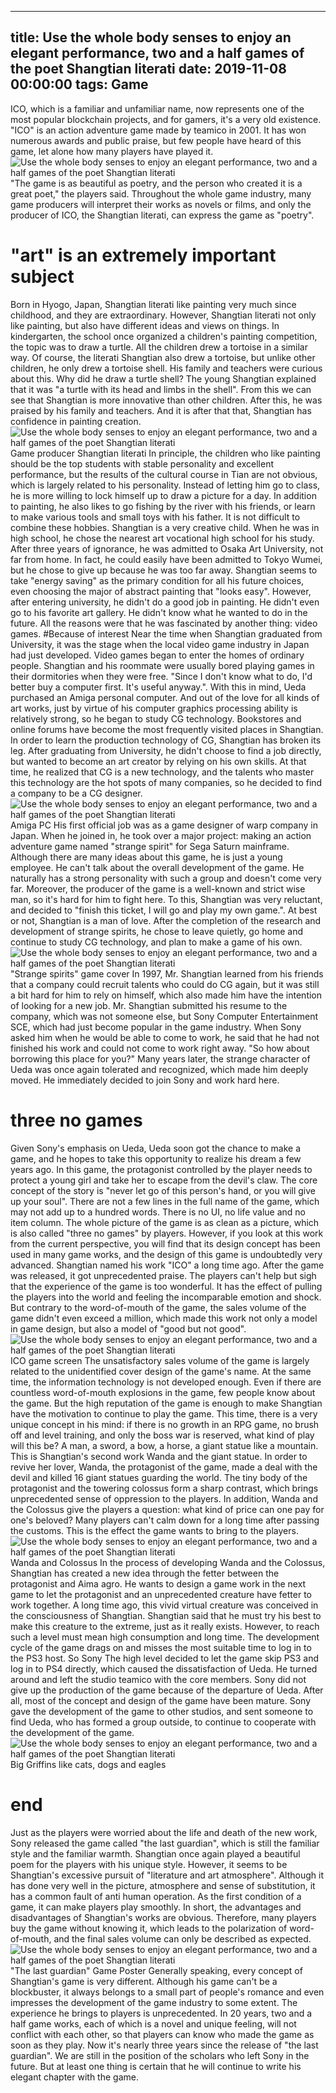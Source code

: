 
---
title: Use the whole body senses to enjoy an elegant performance, two and a half games of the poet Shangtian literati
date: 2019-11-08 00:00:00
tags:  Game
---
ICO, which is a familiar and unfamiliar name, now represents one of the most popular blockchain projects, and for gamers, it's a very old existence. "ICO" is an action adventure game made by teamico in 2001. It has won numerous awards and public praise, but few people have heard of this game, let alone how many players have played it.
![Use the whole body senses to enjoy an elegant performance, two and a half games of the poet Shangtian literati](c6f6048bcf474b778d4fbbac908e7a5b.jpg)
"The game is as beautiful as poetry, and the person who created it is a great poet," the players said. Throughout the whole game industry, many game producers will interpret their works as novels or films, and only the producer of ICO, the Shangtian literati, can express the game as "poetry".
#  "art" is an extremely important subject
Born in Hyogo, Japan, Shangtian literati like painting very much since childhood, and they are extraordinary. However, Shangtian literati not only like painting, but also have different ideas and views on things. In kindergarten, the school once organized a children's painting competition, the topic was to draw a turtle. All the children drew a tortoise in a similar way. Of course, the literati Shangtian also drew a tortoise, but unlike other children, he only drew a tortoise shell. His family and teachers were curious about this. Why did he draw a turtle shell? The young Shangtian explained that it was "a turtle with its head and limbs in the shell". From this we can see that Shangtian is more innovative than other children. After this, he was praised by his family and teachers. And it is after that that, Shangtian has confidence in painting creation.
![Use the whole body senses to enjoy an elegant performance, two and a half games of the poet Shangtian literati](b8ab63c17dfe4ffb9e725fd484d524a3.jpg)
Game producer Shangtian literati
In principle, the children who like painting should be the top students with stable personality and excellent performance, but the results of the cultural course in Tian are not obvious, which is largely related to his personality. Instead of letting him go to class, he is more willing to lock himself up to draw a picture for a day. In addition to painting, he also likes to go fishing by the river with his friends, or learn to make various tools and small toys with his father. It is not difficult to combine these hobbies. Shangtian is a very creative child. When he was in high school, he chose the nearest art vocational high school for his study. After three years of ignorance, he was admitted to Osaka Art University, not far from home. In fact, he could easily have been admitted to Tokyo Wumei, but he chose to give up because he was too far away.
Shangtian seems to take "energy saving" as the primary condition for all his future choices, even choosing the major of abstract painting that "looks easy". However, after entering university, he didn't do a good job in painting. He didn't even go to his favorite art gallery. He didn't know what he wanted to do in the future. All the reasons were that he was fascinated by another thing: video games.
#Because of interest
Near the time when Shangtian graduated from University, it was the stage when the local video game industry in Japan had just developed. Video games began to enter the homes of ordinary people. Shangtian and his roommate were usually bored playing games in their dormitories when they were free. "Since I don't know what to do, I'd better buy a computer first. It's useful anyway.". With this in mind, Ueda purchased an Amiga personal computer. And out of the love for all kinds of art works, just by virtue of his computer graphics processing ability is relatively strong, so he began to study CG technology. Bookstores and online forums have become the most frequently visited places in Shangtian. In order to learn the production technology of CG, Shangtian has broken its leg. After graduating from University, he didn't choose to find a job directly, but wanted to become an art creator by relying on his own skills. At that time, he realized that CG is a new technology, and the talents who master this technology are the hot spots of many companies, so he decided to find a company to be a CG designer.
![Use the whole body senses to enjoy an elegant performance, two and a half games of the poet Shangtian literati](9f81d4b7facd4558b3bda058c7ee381c.jpg)
Amiga PC
His first official job was as a game designer of warp company in Japan. When he joined in, he took over a major project: making an action adventure game named "strange spirit" for Sega Saturn mainframe. Although there are many ideas about this game, he is just a young employee. He can't talk about the overall development of the game. He naturally has a strong personality with such a group and doesn't come very far. Moreover, the producer of the game is a well-known and strict wise man, so it's hard for him to fight here. To this, Shangtian was very reluctant, and decided to "finish this ticket, I will go and play my own game.". At best or not, Shangtian is a man of love. After the completion of the research and development of strange spirits, he chose to leave quietly, go home and continue to study CG technology, and plan to make a game of his own.
![Use the whole body senses to enjoy an elegant performance, two and a half games of the poet Shangtian literati](5a0ef0fe99c3457bb5e9349d048cb69a.jpg)
"Strange spirits" game cover
In 1997, Mr. Shangtian learned from his friends that a company could recruit talents who could do CG again, but it was still a bit hard for him to rely on himself, which also made him have the intention of looking for a new job. Mr. Shangtian submitted his resume to the company, which was not someone else, but Sony Computer Entertainment SCE, which had just become popular in the game industry. When Sony asked him when he would be able to come to work, he said that he had not finished his work and could not come to work right away. "So how about borrowing this place for you?" Many years later, the strange character of Ueda was once again tolerated and recognized, which made him deeply moved. He immediately decided to join Sony and work hard here.
# three no games
Given Sony's emphasis on Ueda, Ueda soon got the chance to make a game, and he hopes to take this opportunity to realize his dream a few years ago. In this game, the protagonist controlled by the player needs to protect a young girl and take her to escape from the devil's claw. The core concept of the story is "never let go of this person's hand, or you will give up your soul". There are not a few lines in the full name of the game, which may not add up to a hundred words. There is no UI, no life value and no item column. The whole picture of the game is as clean as a picture, which is also called "three no games" by players.
However, if you look at this work from the current perspective, you will find that its design concept has been used in many game works, and the design of this game is undoubtedly very advanced. Shangtian named his work "ICO" a long time ago. After the game was released, it got unprecedented praise. The players can't help but sigh that the experience of the game is too wonderful. It has the effect of pulling the players into the world and feeling the incomparable emotion and shock. But contrary to the word-of-mouth of the game, the sales volume of the game didn't even exceed a million, which made this work not only a model in game design, but also a model of "good but not good".
![Use the whole body senses to enjoy an elegant performance, two and a half games of the poet Shangtian literati](fe6246577f434f4a95ffa7162fcbb597.jpg)
ICO game screen
The unsatisfactory sales volume of the game is largely related to the unidentified cover design of the game's name. At the same time, the information technology is not developed enough. Even if there are countless word-of-mouth explosions in the game, few people know about the game. But the high reputation of the game is enough to make Shangtian have the motivation to continue to play the game. This time, there is a very unique concept in his mind: if there is no growth in an RPG game, no brush off and level training, and only the boss war is reserved, what kind of play will this be?
A man, a sword, a bow, a horse, a giant statue like a mountain. This is Shangtian's second work Wanda and the giant statue. In order to revive her lover, Wanda, the protagonist of the game, made a deal with the devil and killed 16 giant statues guarding the world. The tiny body of the protagonist and the towering colossus form a sharp contrast, which brings unprecedented sense of oppression to the players. In addition, Wanda and the Colossus give the players a question: what kind of price can one pay for one's beloved? Many players can't calm down for a long time after passing the customs. This is the effect the game wants to bring to the players.
![Use the whole body senses to enjoy an elegant performance, two and a half games of the poet Shangtian literati](1f8bf38fd6d84df1918fdfe8e0d31afb.jpg)
Wanda and Colossus
In the process of developing Wanda and the Colossus, Shangtian has created a new idea through the fetter between the protagonist and Aima agro. He wants to design a game work in the next game to let the protagonist and an unprecedented creature have fetter to work together. A long time ago, this vivid virtual creature was conceived in the consciousness of Shangtian. Shangtian said that he must try his best to make this creature to the extreme, just as it really exists. However, to reach such a level must mean high consumption and long time. The development cycle of the game drags on and misses the most suitable time to log in to the PS3 host. So Sony The high level decided to let the game skip PS3 and log in to PS4 directly, which caused the dissatisfaction of Ueda. He turned around and left the studio teamico with the core members. Sony did not give up the production of the game because of the departure of Ueda. After all, most of the concept and design of the game have been mature. Sony gave the development of the game to other studios, and sent someone to find Ueda, who has formed a group outside, to continue to cooperate with the development of the game.
![Use the whole body senses to enjoy an elegant performance, two and a half games of the poet Shangtian literati](466fdb8f620245a4b194d6a8f34cbe81.jpg)
Big Griffins like cats, dogs and eagles
# end
Just as the players were worried about the life and death of the new work, Sony released the game called "the last guardian", which is still the familiar style and the familiar warmth. Shangtian once again played a beautiful poem for the players with his unique style. However, it seems to be Shangtian's excessive pursuit of "literature and art atmosphere". Although it has done very well in the picture, atmosphere and sense of substitution, it has a common fault of anti human operation. As the first condition of a game, it can make players play smoothly. In short, the advantages and disadvantages of Shangtian's works are obvious. Therefore, many players buy the game without knowing it, which leads to the polarization of word-of-mouth, and the final sales volume can only be described as expected.
![Use the whole body senses to enjoy an elegant performance, two and a half games of the poet Shangtian literati](d557a9ad0bf64bef95127768294492ab.jpg)
"The last guardian" Game Poster
Generally speaking, every concept of Shangtian's game is very different. Although his game can't be a blockbuster, it always belongs to a small part of people's romance and even impresses the development of the game industry to some extent. The experience he brings to players is unprecedented. In 20 years, two and a half game works, each of which is a novel and unique feeling, will not conflict with each other, so that players can know who made the game as soon as they play. Now it's nearly three years since the release of "the last guardian". We are still in the position of the scholars who left Sony in the future. But at least one thing is certain that he will continue to write his elegant chapter with the game.